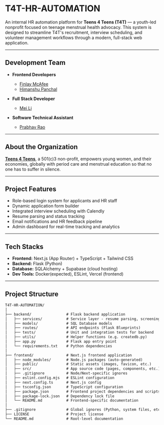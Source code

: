 # T4T-HR-AUTOMATION

An internal HR automation platform for **Teens 4 Teens (T4T)** — a youth-led nonprofit focused on teenage menstrual health advocacy. This system is designed to streamline T4T's recruitment, interview scheduling, and volunteer management workflows through a modern, full-stack web application.

---

## Development Team

- **Frontend Developers**
  - [Finlay McAfee](https://www.linkedin.com/in/finlay-mcafee)
  - [Himanshu Panchal](https://www.linkedin.com/in/himanshu--panchal/)

- **Full Stack Developer**
  - [Mei Li](https://www.linkedin.com/in/mei-li-ba800b290/)

- **Software Technical Assistant**
  - [Prabhav Rao](https://www.linkedin.com/in/prabhav-rao-119aa0262/)


---

## About the Organization

**[Teens 4 Teens](https://www.teens4teens.net/)**, a 501(c)3 non-profit, empowers young women, and their economies, globally with period care and menstrual education so that no one has to suffer in silence.

---

## Project Features

- Role-based login system for applicants and HR staff
- Dynamic application form builder
- Integrated interview scheduling with Calendly
- Resume parsing and status tracking
- Email notifications and HR feedback pipeline
- Admin dashboard for real-time tracking and analytics

---

## Tech Stacks

- **Frontend:** Next.js (App Router) + TypeScript + Tailwind CSS
- **Backend:** Flask (Python)
- **Database:** SQLAlchemy + Supabase (cloud hosting)
- **Dev Tools:** Docker(expected), ESLint, Vercel (frontend)

---

## Project Structure

```txt
T4T-HR-AUTOMATION/
│
├── backend/                # Flask backend application
│   ├── services/           # Service layer - resume parsing, screening, email sending, resume uploading to cloud, etc.
│   ├── models/             # SQL Database models
│   ├── routes/             # API endpoints (Flask Blueprints)
│   ├── tests/              # Unit and integration tests for backend
│   ├── utils/              # Helper functions (e.g. createdb.py)
│   ├── app.py              # Flask app entry point
│   └── requirements.txt    # Python dependencies
│
├── frontend/               # Next.js frontend application
│   ├── node_modules/       # Node.js packages (auto-generated)
│   ├── public/             # Static assets (images, favicon, etc.)
│   ├── src/                # App source code (pages, components, etc.)
│   ├── .gitignore          # Node/Next-specific ignores
│   ├── eslint.config.mjs   # ESLint configuration
│   ├── next.config.ts      # Next.js config
│   ├── tsconfig.json       # TypeScript configuration
│   ├── package.json        # Frontend project dependencies and scripts
│   ├── package-lock.json   # Dependency lock file
│   └── README.md           # Frontend-specific documentation
│
├── .gitignore              # Global ignores (Python, system files, etc.)
├── LICENSE                 # Project license
└── README.md               # Root-level documentation
